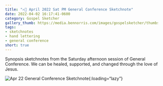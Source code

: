 ```yaml
---
title: "✍🏻 April 2022 Sat PM General Conference Sketchnote"
date: 2022-04-02 16:17:41-0600
category: Gospel Sketcher
gallery_thumb: https://media.bennorris.com/images/gospelsketcher/thumbs/apr-22-2-gen-conf.jpg
tags:
- sketchnotes
- hand lettering
- general conference
short: true 
---
```


Synopsis sketchnotes from the Saturday afternoon session of General Conference. We can be healed, supported, and changed through the love of Jesus.

![Apr 22 General Conference Sketchnote](https://media.bennorris.com/images/gospelsketcher/general-conference/apr-2022/apr-22-2-gen-conf.jpg){:loading=“lazy”}
